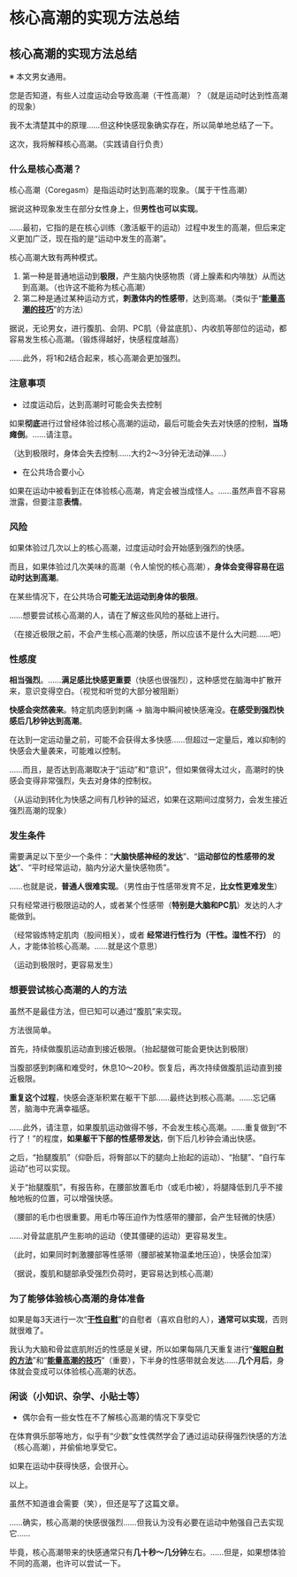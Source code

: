 # 核心高潮的实现方法总结 [​](#核心高潮的实现方法总结)

## 核心高潮的实现方法总结 [​](#核心高潮的实现方法总结-1)

※ 本文男女通用。

您是否知道，有些人过度运动会导致高潮（干性高潮）？（就是运动时达到性高潮的现象）

我不太清楚其中的原理……但这种快感现象确实存在，所以简单地总结了一下。

这次，我将解释核心高潮。（实践请自行负责）

### 什么是核心高潮？ [​](#什么是核心高潮)

核心高潮（Coregasm）是指运动时达到高潮的现象。（属于干性高潮）

据说这种现象发生在部分女性身上，但**男性也可以实现**。

……最初，它指的是在核心训练（激活躯干的运动）过程中发生的高潮，但后来定义更加广泛，现在指的是“运动中发生的高潮”。

核心高潮大致有两种模式。

1.  第一种是普通地运动到**极限**，产生脑内快感物质（肾上腺素和内啡肽）从而达到高潮。（也许这不能称为核心高潮）
2.  第二种是通过某种运动方式，**刺激体内的性感带**，达到高潮。（类似于“**[能量高潮的技巧](/dryorg/yarikata/page-15.html)**”的方法）

据说，无论男女，进行腹肌、会阴、PC肌（骨盆底肌）、内收肌等部位的运动，都容易发生核心高潮。（锻炼得越好，快感程度越高）

……此外，将1和2结合起来，核心高潮会更加强烈。

### 注意事项 [​](#注意事项)

+   过度运动后，达到高潮时可能会失去控制

如果**彻底**进行过曾经体验过核心高潮的运动，最后可能会失去对快感的控制，**当场瘫倒**。……请注意。

（达到极限时，身体会失去控制……大约2～3分钟无法动弹……）

+   在公共场合要小心

如果在运动中被看到正在体验核心高潮，肯定会被当成怪人。……虽然声音不容易泄露，但要注意**表情**。

### 风险 [​](#风险)

如果体验过几次以上的核心高潮，过度运动时会开始感到强烈的快感。

而且，如果体验过几次美味的高潮（令人愉悦的核心高潮），**身体会变得容易在运动时达到高潮**。

在某些情况下，在公共场合**可能无法运动到身体的极限**。

……想要尝试核心高潮的人，请在了解这些风险的基础上进行。

（在接近极限之前，不会产生核心高潮的快感，所以应该不是什么大问题……吧）

### 性感度 [​](#性感度)

**相当强烈**。……**满足感比快感更重要**（快感也很强烈），这种感觉在脑海中扩散开来，意识变得空白。（视觉和听觉的大部分被阻断）

**快感会突然袭来**。特定肌肉感到刺痛 → 脑海中瞬间被快感淹没。**在感受到强烈快感后几秒钟达到高潮**。

在达到一定运动量之前，可能不会获得太多快感……但超过一定量后，难以抑制的快感会大量袭来，可能难以控制。

……而且，是否达到高潮取决于“运动”和“意识”，但如果做得太过火，高潮时的快感会变得非常强烈，失去对身体的控制权。

（从运动到转化为快感之间有几秒钟的延迟，如果在这期间过度努力，会发生接近强烈高潮的现象）

### 发生条件 [​](#发生条件)

需要满足以下至少一个条件：“**大脑快感神经的发达**”、“**运动部位的性感带的发达**”、“平时经常运动，脑内分泌大量快感物质”。

……也就是说，**普通人很难实现**。（男性由于性感带发育不足，**比女性更难发生**）

只有经常进行极限运动的人，或者某个性感带（**特别是大脑和PC肌**）发达的人才能做到。

（经常锻炼特定肌肉（股间相关），或者 **经常进行性行为（干性。湿性不行）** 的人，才能体验核心高潮。……就是这个意思）

（运动到极限时，更容易发生）

### 想要尝试核心高潮的人的方法 [​](#想要尝试核心高潮的人的方法)

虽然不是最佳方法，但已知可以通过“腹肌”来实现。

方法很简单。

首先，持续做腹肌运动直到接近极限。（抬起腿做可能会更快达到极限）

当腹部感到刺痛和难受时，休息10～20秒。恢复后，再次持续做腹肌运动直到接近极限。

**重复这个过程**，快感会逐渐积累在躯干下部……最终达到核心高潮。……忘记痛苦，脑海中充满幸福感。

……此外，请注意，如果腹肌运动做得不够，不会发生核心高潮。……重复做到“不行了！”的程度，**如果躯干下部的性感带发达**，倒下后几秒钟会涌出快感。

之后，“抬腿腹肌”（仰卧后，将臀部以下的腿向上抬起的运动）、“抬腿”、“自行车运动”也可以实现。

关于“抬腿腹肌”，有报告称，在腰部放置毛巾（或毛巾被），将腿降低到几乎不接触地板的位置，可以增强快感。

（腰部的毛巾也很重要。用毛巾等压迫作为性感带的腰部，会产生轻微的快感）

……对骨盆底肌产生影响的运动（使其僵硬的运动）更容易发生。

（此时，如果同时刺激腰部等性感带（腰部被某物温柔地压迫），快感会加深）

（据说，腹肌和腿部承受强烈负荷时，更容易达到核心高潮）

### 为了能够体验核心高潮的身体准备 [​](#为了能够体验核心高潮的身体准备)

如果是每3天进行一次“**[干性自慰](https://web.archive.org/web/20190909094741/http://adlib1.net/ws2/h-life/page-list-dry)**”的自慰者（喜欢自慰的人），**通常可以实现**，否则就很难了。

我认为大脑和骨盆底肌附近的性感是关键，所以如果每隔几天重复进行“**[催眠自慰的方法](/dryorg/yarikata/page-16.html)**”和“**[能量高潮的技巧](/dryorg/yarikata/page-15.html)**”（重要），下半身的性感带就会发达……**几个月后**，身体就会变成可以体验核心高潮的状态。

### 闲谈（小知识、杂学、小贴士等） [​](#闲谈-小知识、杂学、小贴士等)

+   偶尔会有一些女性在不了解核心高潮的情况下享受它

在体育俱乐部等地方，似乎有“少数”女性偶然学会了通过运动获得强烈快感的方法（核心高潮），并偷偷地享受它。

如果在运动中获得快感，会很开心。

以上。

虽然不知道谁会需要（笑），但还是写了这篇文章。

……确实，核心高潮的快感很强烈……但我认为没有必要在运动中勉强自己去实现它……

毕竟，核心高潮带来的快感通常只有**几十秒～几分钟**左右。……但是，如果想体验不同的高潮，也许可以尝试一下。